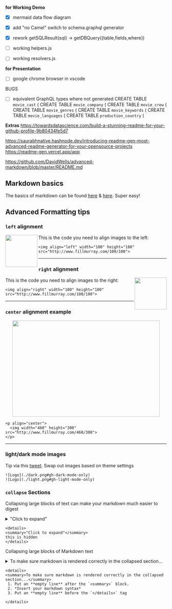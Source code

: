 __for Working Demo__

- [x] mermaid data flow diagram
- [x] add "no Camel" switch to schema.graphql generator 
- [x] rework getSQLResult(sql) -> getDBQuery({table,fields,where})


- [ ] working helpers.js        
- [ ] working resolvers.js

__for Presentation__
- [ ] google chrome browser in vscode 


BUGS
- [ ] equivalent GraphQL types where not generated
  CREATE TABLE `movie_cast` (
  CREATE TABLE `movie_company` (
  CREATE TABLE `movie_crew` (
  CREATE TABLE `movie_genres` (
  CREATE TABLE `movie_keywords` (
  CREATE TABLE `movie_languages` (
  CREATE TABLE `production_country` (






__Extras__
https://towardsdatascience.com/build-a-stunning-readme-for-your-github-profile-9b80434fe5d7

https://saurabhnative.hashnode.dev/introducing-readme-gen-most-advanced-readme-generator-for-your-opensource-projects
https://readme-gen.vercel.app/app


https://github.com/DavidWells/advanced-markdown/blob/master/README.md

## Markdown basics

The basics of markdown can be found [here](https://guides.github.com/features/mastering-markdown/) & [here](https://daringfireball.net/projects/markdown/). Super easy!

## Advanced Formatting tips

### `left` alignment

<img align="left" width="100" height="100" src="http://www.fillmurray.com/100/100">

This is the code you need to align images to the left:
```
<img align="left" width="100" height="100" src="http://www.fillmurray.com/100/100">
```

---

### `right` alignment

<img align="right" width="100" height="100" src="http://www.fillmurray.com/100/100">

This is the code you need to align images to the right:
```
<img align="right" width="100" height="100" src="http://www.fillmurray.com/100/100">
```

---

### `center` alignment example

<p align="center">
  <img width="460" height="300" src="http://www.fillmurray.com/460/300">
</p>

```
<p align="center">
  <img width="460" height="300" src="http://www.fillmurray.com/460/300">
</p>
```

---

### light/dark mode images

Tip via this [tweet](https://twitter.com/stefanjudis/status/1465775940034781186). Swap out images based on theme settings

```
![Logo](./dark.png#gh-dark-mode-only)
![Logo](./light.png#gh-light-mode-only)
```

### `collapse` Sections

Collapsing large blocks of text can make your markdown much easier to digest

<details>
<summary>"Click to expand"</summary>
this is hidden block
</details>

```
<details>
<summary>"Click to expand"</summary>
this is hidden
</details>
```

Collapsing large blocks of Markdown text

<details>
<summary>To make sure markdown is rendered correctly in the collapsed section...</summary>

 1. Put an **empty line** after the `<summary>` block.
 2. *Insert your markdown syntax*
 3. Put an **empty line** before the `</details>` tag
 
</details>

```
<details>
<summary>To make sure markdown is rendered correctly in the collapsed section...</summary>
 1. Put an **empty line** after the `<summary>` block.
 2. *Insert your markdown syntax*
 3. Put an **empty line** before the `</details>` tag
 
</details>
```
